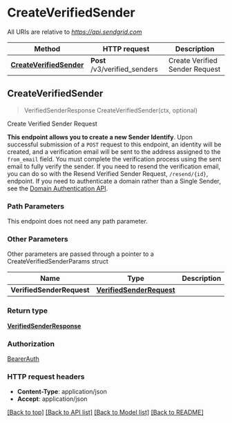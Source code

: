 # CreateVerifiedSender

All URIs are relative to *https://api.sendgrid.com*

Method | HTTP request | Description
------------- | ------------- | -------------
[**CreateVerifiedSender**](CreateVerifiedSender.md#CreateVerifiedSender) | **Post** /v3/verified_senders | Create Verified Sender Request



## CreateVerifiedSender

> VerifiedSenderResponse CreateVerifiedSender(ctx, optional)

Create Verified Sender Request

**This endpoint allows you to create a new Sender Identify**.  Upon successful submission of a `POST` request to this endpoint, an identity will be created, and a verification email will be sent to the address assigned to the `from_email` field. You must complete the verification process using the sent email to fully verify the sender.  If you need to resend the verification email, you can do so with the Resend Verified Sender Request, `/resend/{id}`, endpoint.  If you need to authenticate a domain rather than a Single Sender, see the [Domain Authentication API](https://docs.sendgrid.com/api-reference/domain-authentication/authenticate-a-domain).

### Path Parameters

This endpoint does not need any path parameter.

### Other Parameters

Other parameters are passed through a pointer to a CreateVerifiedSenderParams struct


Name | Type | Description
------------- | ------------- | -------------
**VerifiedSenderRequest** | [**VerifiedSenderRequest**](VerifiedSenderRequest.md) | 

### Return type

[**VerifiedSenderResponse**](VerifiedSenderResponse.md)

### Authorization

[BearerAuth](../README.md#BearerAuth)

### HTTP request headers

- **Content-Type**: application/json
- **Accept**: application/json

[[Back to top]](#) [[Back to API list]](../README.md#documentation-for-api-endpoints)
[[Back to Model list]](../README.md#documentation-for-models)
[[Back to README]](../README.md)

